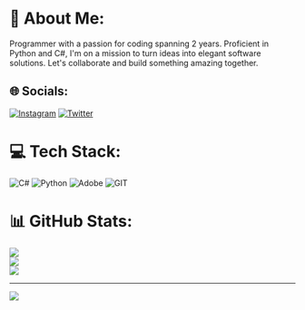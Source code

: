 # 💫 About Me:
Programmer with a passion for coding spanning 2 years. Proficient in Python and C#, I'm on a mission to turn ideas into elegant software solutions. Let's collaborate and build something amazing together.



## 🌐 Socials:
[![Instagram](https://img.shields.io/badge/Instagram-%23E4405F.svg?logo=Instagram&logoColor=white)](https://instagram.com/_poghosyan01_) [![Twitter](https://img.shields.io/badge/Twitter-%231DA1F2.svg?logo=Twitter&logoColor=white)](https://twitter.com/AraratPoghosya) 


# 💻 Tech Stack:
![C#](https://img.shields.io/badge/c%23-%23239120.svg?style=for-the-badge&logo=c-sharp&logoColor=white) ![Python](https://img.shields.io/badge/python-3670A0?style=for-the-badge&logo=python&logoColor=ffdd54) ![Adobe](https://img.shields.io/badge/adobe-%23FF0000.svg?style=for-the-badge&logo=adobe&logoColor=white) ![GIT](https://img.shields.io/badge/Git-fc6d26?style=for-the-badge&logo=git&logoColor=white) 
# 📊 GitHub Stats:
![](https://github-readme-stats.vercel.app/api?username=ArikPoghosyan&theme=dark&hide_border=false&include_all_commits=false&count_private=false)<br/>
![](https://github-readme-streak-stats.herokuapp.com/?user=ArikPoghosyan&theme=dark&hide_border=false)<br/>
![](https://github-readme-stats.vercel.app/api/top-langs/?username=ArikPoghosyan&theme=dark&hide_border=false&include_all_commits=false&count_private=false&layout=compact)

---
[![](https://visitcount.itsvg.in/api?id=ArikPoghosyan&icon=0&color=0)](https://visitcount.itsvg.in)
